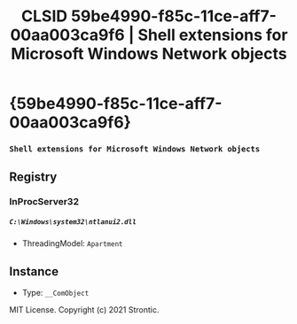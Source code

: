 ﻿---
title: "CLSID 59be4990-f85c-11ce-aff7-00aa003ca9f6 | Shell extensions for Microsoft Windows Network objects"
excerpt: What is COM-Object CLSID 59be4990-f85c-11ce-aff7-00aa003ca9f6?
---

# {59be4990-f85c-11ce-aff7-00aa003ca9f6}

### `Shell extensions for Microsoft Windows Network objects`

## Registry


### InProcServer32

##### `C:\Windows\system32\ntlanui2.dll`
* ThreadingModel: `Apartment`

## Instance

* Type: `__ComObject`

MIT License. Copyright (c) 2021 Strontic.



